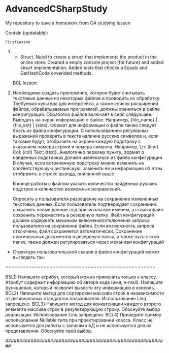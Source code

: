 # AdvancedCSharpStudy

My repository to save a homework from C# studying lesson

Contain (updatable): 

    FirstLesson 
1) - Struct. Need to create a struct that implements the product in the online store. Created a empty console project (for future) and added struct implementation. Added tests that checks a Equals and GetHashCode ovverided methods.

    BCL lesson:
1) Необходимо создать приложение, которое будет считывать текстовые данные из некоторых файлов и проводить их обработку. Требуемая культура для интерфейса, а также список расширений файлов, обрабатываемых программой, должны храниться в файле конфигураций.
    Обработка файлов включает в себя следующее:
    Выводить на экран информацию о файле. Например, {file_name} | {file_ext} | {size}. Формат для информации о файле также следует брать из файла конфигурации.
    С использованием регулярных выражений проверять в тексте наличие русских символов и, если таковые будут, отобразить на экране каждую подстроку с указанием номера строки и номера символа. Например, Ln: {line} Col: {col} Text: {text}. Аналогично первому пункту, формат о найденных подстроках должен извлекаться из файла конфигураций
    В случае, если встреченную подстроку можно изменить на соответствующую английскую, заменить ее и информацию об этом отобразить в строке вывода, описанной выше.

    В конце работы с файлом указать количество найденных русских подстрок и количество возможных исправлений.

    Спросить у пользователя разрешение на сохранение измененных текстовых данных. Если пользователь подтверждает сохранение: сохранить новые данные под оригинальным именем, а старый файл сохранить переместить в резервную папку.
    Файл конфигураций должен содержать механизм включения/отключения запроса пользователю на сохранение файла. Если возможность запроса отключена, файл сохраняется автоматически.
    Сохранение оригинальных документов в резервную папку, а также путь к этой папке, также должен регулироваться через механизм конфигураций

- Структура пользовательской секции в файле конфигураций может выглядеть так:

<scanSettings culture="<interface culture>"> 
    <targetFiles>
        <file extension="<file extension #1>"/>
        <file extension="<file extension #2>"/>
    </targetFile>
    <logging>
        <logger fileInfoFormat="<logging format>" entryInfoFormat="<logging format>"/>
    </logging>
    <saving saveConfirmation="<true/false>">
        <backup file="<backup destination>"/>
    </saving>
</scanSettings>
===================================================

BSL1) Напишите атрибут, который можно применить только к классу. Атрибут содержит информацию об авторе кода (имя, e-mail). Напишите функционал, который позволит вывести эту информацию в консоль.
BCL2) Напишите метод для сортировки массива строк в независимости от региональных стандартов пользователя. Использование Linq запрещено.
BCL3) Напишите метод для конкатенации каждого второго элемента массива строк в результирующую строку. Обоснуйте выбор реализации. Использование Linq запрещено.
BCL4) Приведите пример использования Nullable типа при проектировании класса. Класс не используется для работы с записями БД и не используется для их представления. Обоснуйте свой выбор.

##########################################################
